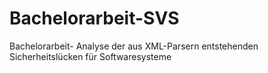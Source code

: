 # Bachelorarbeit-SVS
Bachelorarbeit- Analyse der aus XML-Parsern entstehenden Sicherheitslücken für Softwaresysteme
